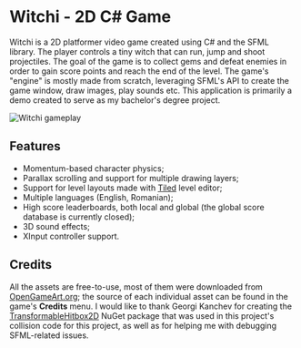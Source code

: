 # Witchi - 2D C# Game

Witchi is a 2D platformer video game created using C# and the SFML library. The player controls a tiny witch that can run, jump and shoot projectiles. The goal of the game is to collect gems and defeat enemies in order to gain score points and reach the end of the level. The game's "engine" is mostly made from scratch, leveraging SFML's API to create the game window, draw images, play sounds etc. This application is primarily a demo created to serve as my bachelor's degree project.

![Witchi gameplay](https://i.imgur.com/Znlee7Z.gif)

## Features
- Momentum-based character physics;
- Parallax scrolling and support for multiple drawing layers;
- Support for level layouts made with [Tiled](https://www.mapeditor.org/) level editor;
- Multiple languages (English, Romanian);
- High score leaderboards, both local and global (the global score database is currently closed);
- 3D sound effects;
- XInput controller support.

## Credits

All the assets are free-to-use, most of them were downloaded from [OpenGameArt.org](https://opengameart.org/); the source of each individual asset can be found in the game's **Credits** menu. I would like to thank Georgi Kanchev for creating the [TransformableHitbox2D](https://github.com/georgi-kanchev/TransformableHitbox2D) NuGet package that was used in this project's collision code for this project, as well as for helping me with debugging SFML-related issues.
